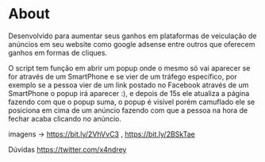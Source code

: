 # About

Desenvolvido para aumentar seus ganhos em plataformas de veiculação de anúncios em seu website como google adsense entre outros que oferecem ganhos em formas de cliques.

O script tem função em abrir um popup onde o mesmo só vai aparecer se for através de um SmartPhone e se vier de um tráfego específico, por exemplo se a pessoa vier de um link postado no Facebook através de um SmartPhone o popup irá aparecer :), e depois de 15s ele atualiza a página fazendo com que o popup suma, o popup é visível porém camuflado ele se posiciona em cima de um anúncio fazendo com que a pessoa na hora de fechar acaba clicando no anúncio.

imagens -> https://bit.ly/2VhVvC3 , https://bit.ly/2BSkTae

Dúvidas https://twitter.com/x4ndrey

